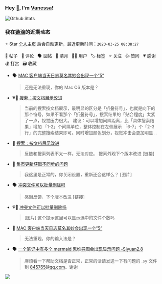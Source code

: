 ### Hey 👋, I'm [Vanessa](http://vanessa.b3log.org/)!

![Github Stats](https://github-readme-stats.vercel.app/api?username=Vanessa219&show_icons=true)

<!--events start -->

### 我在[链滴](https://ld246.com)的近期动态

⭐️ Star [个人主页](https://github.com/Vanessa219/Vanessa219) 后会自动更新，最近更新时间：`2023-03-25 08:38:27`

📝 帖子 &nbsp; 💬 评论 &nbsp; 🗣 回帖 &nbsp; 🌙 清月 &nbsp; 👨‍💻 用户 &nbsp; 🏷️ 标签 &nbsp; ⭐️ 关注 &nbsp; 👍 赞同 &nbsp; 💗 感谢 &nbsp; 💰 打赏 &nbsp; 🗃 收藏

* 🗣 [MAC 客户端当天日志莫名其妙会出现一个“5”](https://ld246.com/article/1679618995926/comment/1679637815208#comments)

  > 还是无法重现，你的 Mac OS 版本是？
* 💗📝 [搜索：按文档展示改进](https://ld246.com/article/1679577362273)

  > 当前的搜索按文档展示，最明显的区分是「折叠符号」，也就是向下的那个符号，如果不看那个「折叠符号」，搜索结果的「贴合程度」太紧了一点，视觉压力很大。 建议：可以增加间隔距离，比「具体搜索结果」增加 「1-2」个间隔单位，整体控制在左侧展示 「6-7」个「2-3 行」的完整搜索结果即可。同时增加颜色划分，视觉冲击会更加明显 ..
* 💬 [搜索：按文档展示改进](https://ld246.com/article/1679577362273/comment/1679629503566#comments)

  > 反链和搜索列表不太一样，无法对应。 搜索外观下个版本改进 [链接]
* 💬 [集市更新获取不同步的问题](https://ld246.com/article/1679541135403/comment/1679622101565#comments)

  > 我这里是正常的，你关闭设置，重新还会这样么？ [图片]
* 🗣 [冲突文件可以批量删除吗](https://ld246.com/article/1679563775307/comment/1679576254003#comments)

  > 感谢反馈，下个版本改进 [链接]
* 💗💬 [冲突文件可以批量删除吗](https://ld246.com/article/1679563775307/comment/1679576254003#comments)

  > [图片] 这个提示这里可以显示选中的文件个数吗
* 💬 [MAC 客户端当天日志莫名其妙会出现一个“5”](https://ld246.com/article/1679618995926/comment/1679621351336#comments)

  > 无法重现，你的输入法是？
* 🗣 [一个笔记中有多个 mermaid 思维导图会出现显示问题 -Siyuan2.8](https://ld246.com/article/1679482894435/comment/1679537377852#comments)

  > 麻烦看一下帮助文档是否正常，正常的话请发送一下有问题的 .sy 文件到 845765@qq.com。谢谢


<!--events end -->

<a title="Hits" target="_blank" href="https://github.com/Vanessa219/Vanessa219"><img src="https://hits.b3log.org/Vanessa219/Vanessa219.svg"></a>
